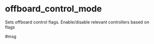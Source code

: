 # offboard_control_mode
Sets offboard control flags. Enable/disable relevant controllers based on flags

#msg 